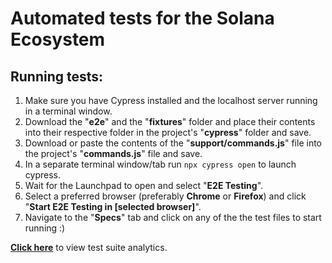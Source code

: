 # Automated tests for the Solana Ecosystem

## Running tests:

1. Make sure you have Cypress installed and the localhost server running in a terminal window.
2. Download the "**e2e**" and the "**fixtures**" folder and place their contents into their respective folder in the project's "**cypress**" folder and save.
3. Download or paste the contents of the "**support/commands.js**" file into the project's "**commands.js**" file and save.
4. In a separate terminal window/tab run `npx cypress open` to launch cypress.
5. Wait for the Launchpad to open and select "**E2E Testing**".
6. Select a preferred browser (preferably **Chrome** or **Firefox**) and click "**Start E2E Testing in [selected browser]**".
7. Navigate to the "**Specs**" tab and click on any of the the test files to start running :)

**[Click here](https://dashboard.cypress.io/invitation/abc0ae3b-cdab-46c7-9fb2-c5f6a7874741)** to view test suite analytics.
